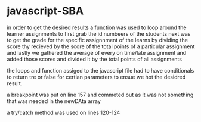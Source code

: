 # javascript-SBA
in order to get the desired results a function was used to loop around the learner assignments to first grab the id numbeers of the students
next was to get the grade for the specific assignnment of the learns by dividing the score thy recieved by the score of the total points of a particular assignment
and lastly we gathered the average of every on time/late assignment and added those scores and divided it by the total points of all assignments

the loops and function assiged to the javascript file had to have conditionals to return tre or false for certian parameters to ensue we hot the desidred result. 

a breakpoint was put on line 157 and commeted out as it was not something that was needed in the newDAta array

a try/catch method was used on lines 120-124